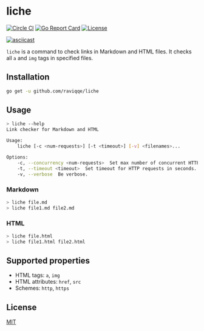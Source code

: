 # liche

[![Circle CI](https://img.shields.io/circleci/project/github/raviqqe/liche.svg?style=flat-square)](https://circleci.com/gh/raviqqe/liche)
[![Go Report Card](https://goreportcard.com/badge/github.com/raviqqe/liche?style=flat-square)](https://goreportcard.com/report/github.com/raviqqe/liche)
[![License](https://img.shields.io/github/license/raviqqe/liche.svg?style=flat-square)](LICENSE)

[![asciicast](https://asciinema.org/a/148134.png)](https://asciinema.org/a/148134)

`liche` is a command to check links in Markdown and HTML files.
It checks all `a` and `img` tags in specified files.

## Installation

```sh
go get -u github.com/raviqqe/liche
```

## Usage

```sh
> liche --help
Link checker for Markdown and HTML

Usage:
	liche [-c <num-requests>] [-t <timeout>] [-v] <filenames>...

Options:
	-c, --concurrency <num-requests>  Set max number of concurrent HTTP requests. [default: 32]
	-t, --timeout <timeout>  Set timeout for HTTP requests in seconds. Disabled by default.
	-v, --verbose  Be verbose.
```

### Markdown

```sh
> liche file.md
> liche file1.md file2.md
```

### HTML

```sh
> liche file.html
> liche file1.html file2.html
```

## Supported properties

- HTML tags: `a`, `img`
- HTML attributes: `href`, `src`
- Schemes: `http`, `https`

## License

[MIT](LICENSE)

